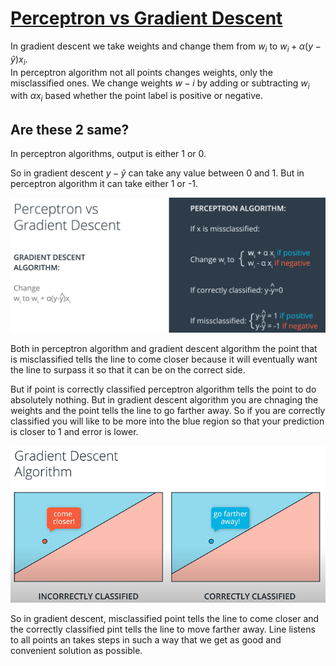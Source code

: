 # [Perceptron vs Gradient Descent](https://youtu.be/uL5LuRPivTA)

In gradient descent we take weights and change them from $w_i$ to $w_i + \alpha(y-\hat{y})x_i$.  
In perceptron algorithm not all points changes weights, only the misclassified ones. We change weights $w-i$ by adding or subtracting $w_i$  with $\alpha x_i$ based whether the point label is positive or negative.

## Are these 2 same?

In perceptron algorithms, output is either 1 or 0.

So in gradient descent $y-\hat{y}$ can take any value between 0 and 1. But in perceptron algorithm it can take either 1 or -1.

![](images/60.PNG)

Both in perceptron algorithm and gradient descent algorithm the point that is misclassified tells the line to come closer because it will eventually want the line to surpass it so that it can be on the correct side.

But if point is correctly classified perceptron algorithm tells the point to do absolutely nothing. But in gradient descent algorithm you are chnaging the weights and the point tells the line to go farther away. So if you are correctly classified you will like to be more into the blue region so that your prediction is closer to 1 and error is lower.

![](images/61.PNG)


So in gradient descent, misclassified point tells the line to come closer and the correctly classified pint tells the line to move farther away. Line listens to all points an takes steps in such a way that we get as good and convenient solution as possible.




